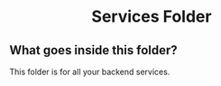 <h1 align="center"> Services Folder </h1>

## What goes inside this folder?

This folder is for all your backend services.
